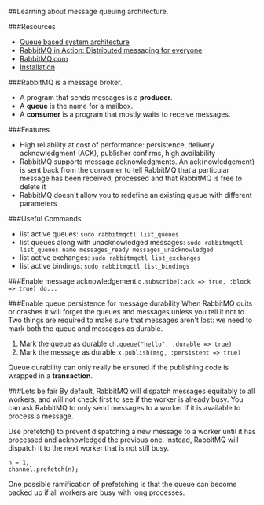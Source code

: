 ##Learning about message queuing architecture.

###Resources
* [Queue based system architecture](http://www.amazon.com/gp/product/B00HNG8ZFQ/ref=kinw_myk_ro_title)
* [RabbitMQ in Action: Distributed messaging for everyone](http://manning.com/videla/)
* [RabbitMQ.com](http://www.rabbitmq.com/tutorials/tutorial-one-ruby.html)
* [Installation](http://www.rabbitmq.com/install-debian.html)

###RabbitMQ is a message broker.
* A program that sends messages is a **producer**.
* A **queue** is the name for a mailbox.
* A **consumer** is a program that mostly waits to receive messages.

###Features
* High reliability at cost of performance: persistence, delivery acknowledgment (ACK), publisher confirms, high availability
* RabbitMQ supports message acknowledgments. An ack(nowledgement) is sent back from the consumer to tell RabbitMQ that a particular message has been received, processed and that RabbitMQ is free to delete it
* RabbitMQ doesn't allow you to redefine an existing queue with different parameters

###Useful Commands
* list active queues: ```sudo rabbitmqctl list_queues```
* list queues along with unacknowledged messages: ```sudo rabbitmqctl list_queues name messages_ready messages_unacknowledged```
* list active exchanges: ```sudo rabbitmqctl list_exchanges```
* list active bindings: ```sudo rabbitmqctl list_bindings```

###Enable message acknowledgement
```q.subscribe(:ack => true, :block => true) do...```

###Enable queue persistence for message durability
When RabbitMQ quits or crashes it will forget the queues and messages unless you tell it not to. Two things are required to make sure that messages aren't lost: we need to mark both the queue and messages as durable.

1. Mark the queue as durable
```ch.queue("hello", :durable => true)```
2. Mark the message as durable
```x.publish(msg, :persistent => true)```

Queue durability can only really be ensured if the publishing code is wrapped in a **transaction**.

###Lets be fair
By default, RabbitMQ will dispatch messages equitably to all workers, and will not check first to see if the worker is already busy. You can ask RabbitMQ to only send messages to a worker if it is available to process a message.

Use prefetch() to prevent dispatching a new message to a worker until it has processed and acknowledged the previous one. Instead, RabbitMQ will dispatch it to the next worker that is not still busy.
```
n = 1;
channel.prefetch(n);
```

One possible ramification of prefetching is that the queue can become backed up if all workers are busy with long processes.
